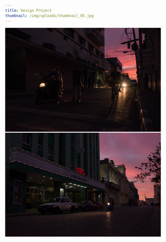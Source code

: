 ```yaml
---
title: Design Project
thumbnail: /img/uploads/thumbnail_05.jpg
---
```

![Cuba1](/img/uploads/cuba1.jpg)
![Cuba2](/img/uploads/cuba2.jpg)
